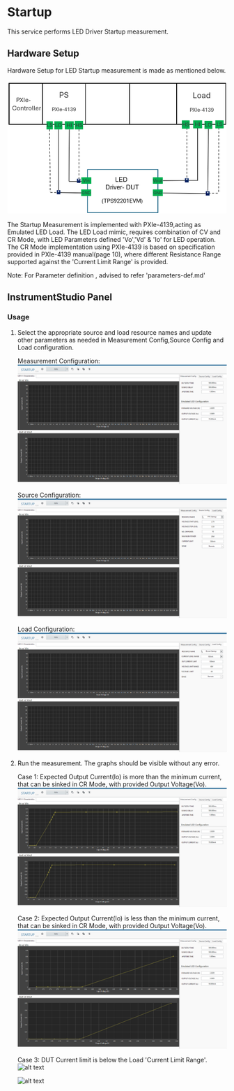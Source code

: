# Startup
This service performs LED Driver Startup measurement.

## Hardware Setup

   Hardware Setup for LED Startup measurement is made as mentioned below. 
   
   ![alt text](https://github.com/NI-Measurement-Plug-Ins/pmic-labview/blob/SC_Document/docs/measurements/meas-images/LED_Driver/LED_Startup_HWSetup.png)
   
   The Startup Measurement is implemented with PXIe-4139,acting as Emulated LED Load. The LED Load mimic, requires combination of CV and CR Mode, with LED Parameters defined 'Vo','Vd' & 'Io' for LED operation. The CR Mode implementation using PXIe-4139 is based on specification provided in PXIe-4139 manual(page 10), where different Resistance Range supported against the 'Current Limit Range' is provided.

   Note: For Parameter definition , advised to refer 'parameters-def.md'   

## InstrumentStudio Panel

### Usage

1. Select the appropriate source and load resource names and update other parameters as needed in Measurement Config,Source Config and Load configuration.

   Measurement Configuration:
   ![alt text](https://github.com/NI-Measurement-Plug-Ins/pmic-labview/blob/SC_Document/docs/measurements/meas-images/LED_Driver/LED_Startup_MeasConfig.png)

   Source Configuration:   
   ![alt text](https://github.com/NI-Measurement-Plug-Ins/pmic-labview/blob/SC_Document/docs/measurements/meas-images/LED_Driver/LED_Startup_SourceConfig.png)

   Load Configuration:   
   ![alt text](https://github.com/NI-Measurement-Plug-Ins/pmic-labview/blob/SC_Document/docs/measurements/meas-images/LED_Driver/LED_Startup_LoadConfig.png)
    

2. Run the measurement. The graphs should be visible without any error.

   Case 1: Expected Output Current(Io) is more than the minimum current, that can be sinked in CR Mode, with provided Output Voltage(Vo). 
   ![alt text](https://github.com/NI-Measurement-Plug-Ins/pmic-labview/blob/SC_Document/docs/measurements/meas-images/LED_Driver/LED_Startup_Io_gt_Imin.png)

   Case 2: Expected Output Current(Io) is less than the minimum current, that can be sinked in CR Mode, with provided Output Voltage(Vo). 
   ![alt text](https://github.com/NI-Measurement-Plug-Ins/pmic-labview/blob/SC_Document/docs/measurements/meas-images/LED_Driver/LED_Startup_Io_lt_Imin.png)
   
   Case 3: DUT Current limit is below the Load 'Current Limit Range'. 
   ![alt text](https://github.com/NI-Measurement-Plug-Ins/pmic-labview/blob/SC_Document/docs/measurements/meas-images/LED_Driver/LED_Startup_Io_upto_I_DUT.png)
      
   ![alt text](https://github.com/NI-Measurement-Plug-Ins/pmic-labview/blob/SC_Document/docs/measurements/meas-images/LED_Driver/LED_Startup_Io_upto_I_DUT2.png)
   
